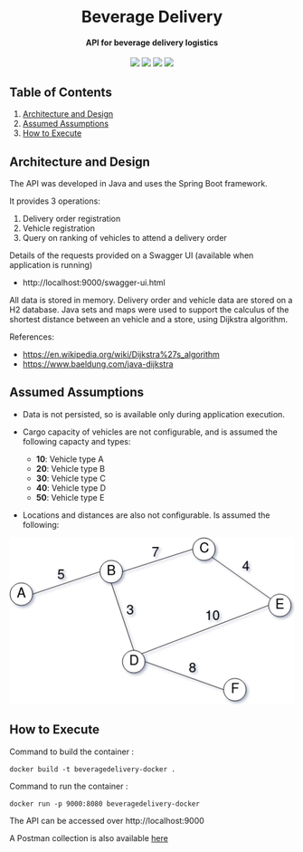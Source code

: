 <h1 align="center">
  <br>
  Beverage Delivery
  <br>
</h1>

<h4 align="center">API for beverage delivery logistics</h4>

<p align="center">
    <a alt="Java">
        <img src="https://img.shields.io/badge/Java-v1.8-orange.svg" />
    </a>
    <a alt="Spring Boot">
        <img src="https://img.shields.io/badge/Spring%20Boot-v2.2.5-brightgreen.svg" />
    </a>
    <a alt="Maven">
        <img src="https://img.shields.io/badge/Maven-v3.6-blue.svg" />
    </a>
    <a alt="Docker">
        <img src="https://img.shields.io/badge/Docker-v19-yellowgreen.svg" />
    </a>
</p>

## Table of Contents ##
1. [Architecture and Design](#architecture-and-design)
2. [Assumed Assumptions](#assumed-assumptions)
3. [How to Execute](#how-to-execute)

## Architecture and Design ##

The API was developed in Java and uses the Spring Boot framework.

It provides 3 operations:
1. Delivery order registration
2. Vehicle registration
3. Query on ranking of vehicles to attend a delivery order

Details of the requests provided on a Swagger UI (available when application is running)
* http://localhost:9000/swagger-ui.html

All data is stored in memory. Delivery order and vehicle data are stored on a H2 database.
Java sets and maps were used to support the calculus of the shortest distance between an vehicle and a store, using Dijkstra algorithm.

References:
* https://en.wikipedia.org/wiki/Dijkstra%27s_algorithm
* https://www.baeldung.com/java-dijkstra

## Assumed Assumptions ##

* Data is not persisted, so is available only during application execution.

* Cargo capacity of vehicles are not configurable, and is assumed the following capacty and types:
  * **10**: Vehicle type A
  * **20**: Vehicle type B
  * **30**: Vehicle type C
  * **40**: Vehicle type D
  * **50**: Vehicle type E

* Locations and distances are also not configurable. Is assumed the following:

![](./graph.png)

## How to Execute ##

Command to build the container :

```
docker build -t beveragedelivery-docker .
```

Command to run the container :

```
docker run -p 9000:8080 beveragedelivery-docker
```

The API can be accessed over http://localhost:9000

A Postman collection is also available [here](./beverage-delivery.postman_collection.json)
                        
